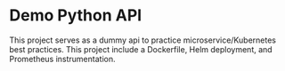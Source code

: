 # Demo Python API

This project serves as a dummy api to practice microservice/Kubernetes best practices. This project include a Dockerfile, Helm deployment, and Prometheus instrumentation.